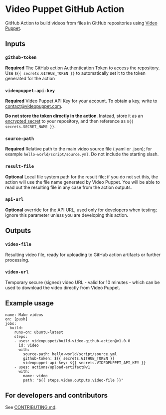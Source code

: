 # Video Puppet GitHub Action 

GitHub Action to build videos from files in GitHub repositories using [Video Puppet](https://www.videopuppet.com).

## Inputs

### `github-token`

**Required** The GitHub action Authentication Token to access the repository. Use `${{ secrets.GITHUB_TOKEN }}` to automatically set it to the token generated for the action

### `videopuppet-api-key`
   
**Required** Video Puppet API Key for your account. To obtain a key, write to <contact@videopuppet.com>. 

**Do not store the token directly in the action**. Instead, store it as an [encrypted secret](https://help.github.com/en/actions/automating-your-workflow-with-github-actions/creating-and-using-encrypted-secrets) to your repository, and then reference as `${{ secrets.SECRET_NAME }}`.

### `source-path`

**Required** Relative path to the main video source file (.yaml or .json); for example `hello-world/script/source.yml`. Do not include the starting slash.

### `result-file`

**Optional** Local file system path for the result file; if you do not set this, the action will use the file name generated by Video Puppet. You will be able to read out the resulting file in any case from the action outputs.

### `api-url`

**Optional** override for the API URL, used only for developers when testing; ignore this parameter unless you are developing this action.

## Outputs

### `video-file`

Resulting video file, ready for uploading to GitHub action artifacts or further processing.

### `video-url`

Temporary secure (signed) video URL - valid for 10 minutes - which can be used to download the video directly from Video Puppet. 

## Example usage

```
name: Make videos
on: [push]
jobs:
  build:
    runs-on: ubuntu-latest
    steps:
    - uses: videopuppet/build-video-github-action@v1.0.0
      id: video
      with:
        source-path: hello-world/script/source.yml
        github-token: ${{ secrets.GITHUB_TOKEN }}
        videopuppet-api-key: ${{ secrets.VIDEOPUPPET_API_KEY }}
    - uses: actions/upload-artifact@v1
      with:
        name: video
        path: "${{ steps.video.outputs.video-file }}"
```

## For developers and contributors

See [CONTRIBUTING.md](CONTRIBUTING.md).
